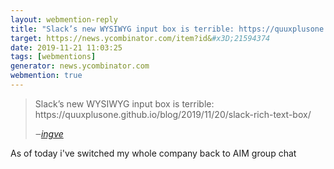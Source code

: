 ```yaml
---
layout: webmention-reply
title: "Slack’s new WYSIWYG input box is terrible: https://quuxplusone.github.io/blog/2019/11/20/slack-rich-text-box/"
target: https://news.ycombinator.com/item?id&#x3D;21594374
date: 2019-11-21 11:03:25
tags: [webmentions]
generator: news.ycombinator.com
webmention: true
---
```





<blockquote class="p-in-reply-to h-cite external-citation">
  <p class="p-content">Slack’s new WYSIWYG input box is terrible: https://quuxplusone.github.io/blog/2019/11/20/slack-rich-text-box/</p>
  <cite class="p-author">‒<a href="https://news.ycombinator.com/item?id&#x3D;21589647"
    rel="nofollow external noopener" target="_blank">ingve</a>
  </cite>
</blockquote>
As of today i&#x27;ve switched my whole company back to AIM group chat


